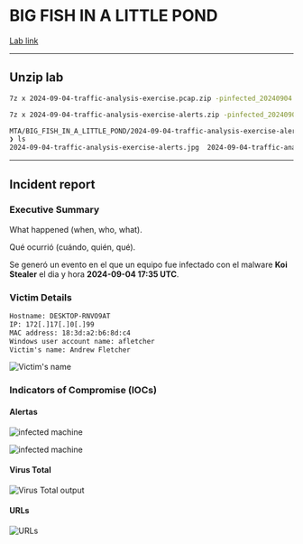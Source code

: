 # BIG FISH IN A LITTLE POND

[Lab link](https://www.malware-traffic-analysis.net/2024/09/04/index.html) 

---

## Unzip lab 

```bash
7z x 2024-09-04-traffic-analysis-exercise.pcap.zip -pinfected_20240904
```

```bash
7z x 2024-09-04-traffic-analysis-exercise-alerts.zip -pinfected_20240904
```

```bash
MTA/BIG_FISH_IN_A_LITTLE_POND/2024-09-04-traffic-analysis-exercise-alerts 
❯ ls
2024-09-04-traffic-analysis-exercise-alerts.jpg  2024-09-04-traffic-analysis-exercise-alerts.txt
```

---

## Incident report


### Executive Summary

What happened (when, who, what).

Qué ocurrió (cuándo, quién, qué).

Se generó un evento en el que un equipo fue infectado con el malware **Koi Stealer** el dia y hora **2024-09-04 17:35 UTC**.

### Victim Details 

```txt 
Hostname: DESKTOP-RNVO9AT
IP: 172[.]17[.]0[.]99 
MAC address: 18:3d:a2:b6:8d:c4
Windows user account name: afletcher
Victim's name: Andrew Fletcher
```
![Victim's name](/images/labs/mta/bigfish/name.png)

### Indicators of Compromise (IOCs)

#### Alertas

![infected machine](/images/labs/mta/bigfish/alert.png)

![infected machine](/images/labs/mta/bigfish/alert2.png)

#### Virus Total

![Virus Total output](/images/labs/mta/bigfish/virustotal.png)

#### URLs 

![URLs](/images/labs/mta/bigfish/urls.png)


